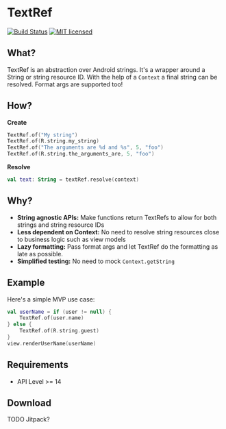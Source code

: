 # TextRef

[![Build Status](https://travis-ci.com/ioki-mobility/TextRef.svg?branch=master)](https://travis-ci.com/gustavkarlsson/krate)
[![MIT licensed](https://img.shields.io/badge/license-MIT-blue.svg)](https://github.com/ioki-mobility/TextRef/blob/master/LICENSE.md)

## What?

TextRef is an abstraction over Android strings. It's a wrapper around a String or string resource ID.
With the help of a `Context` a final string can be resolved. Format args are supported too!

## How?

**Create**
```kotlin
TextRef.of("My string")
TextRef.of(R.string.my_string)
TextRef.of("The arguments are %d and %s", 5, "foo")
TextRef.of(R.string.the_arguments_are, 5, "foo")
```

**Resolve**
```kotlin
val text: String = textRef.resolve(context)
```

## Why?

* **String agnostic APIs:** Make functions return TextRefs to allow for both strings and string resource IDs
* **Less dependent on Context:** No need to resolve string resources close to business logic such as view models
* **Lazy formatting:** Pass format args and let TextRef do the formatting as late as possible.
* **Simplified testing:** No need to mock `Context.getString`

## Example

Here's a simple MVP use case:

```kotlin
val userName = if (user != null) {
    TextRef.of(user.name)
} else {
    TextRef.of(R.string.guest)
}
view.renderUserName(userName)
```

## Requirements

* API Level >= 14

## Download

TODO Jitpack?
